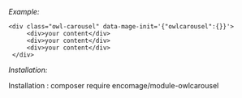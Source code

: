 


_Example:_

```
<div class="owl-carousel" data-mage-init='{"owlcarousel":{}}'>
     <div>your content</div>
     <div>your content</div>
     <div>your content</div>
 </div>
 ```
 
_Installation:_
 
Installation : composer require encomage/module-owlcarousel